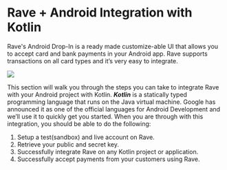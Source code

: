 # Rave + Android Integration with Kotlin

Rave's Android Drop-In is a ready made customize-able UI that allows you to accept card and bank payments in your Android app. Rave supports transactions on all card types and it’s very easy to integrate.

![](https://d2mxuefqeaa7sj.cloudfront.net/s_8FC0C205C6C6D156B3F75DD902F33C280A5115B9ABB240370D5D15C9E24E62A8_1521033427458_raveimage.png)

This section will walk you through the steps you can take to integrate Rave with your Android project with Kotlin. ***Kotlin*** is a statically typed programming language that runs on the Java virtual machine. Google has announced it as one of the official languages for Android Development and we’ll use it to quickly get you started. When you are through with this integration, you should be able to do the following:

1. Setup a test(sandbox) and live account on Rave.
2. Retrieve your public and secret key.
3. Successfully integrate Rave on any Kotlin project or application.
4. Successfully accept payments from your customers using Rave.